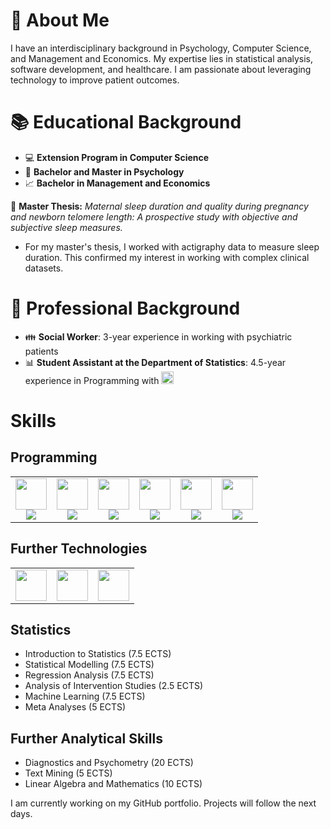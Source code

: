 # :information_desk_person: About Me

I have an interdisciplinary background in Psychology, Computer Science, and Management and Economics. My expertise lies in statistical analysis, software development, and healthcare. I am passionate about leveraging technology to improve patient outcomes.

# :books: Educational Background

- :computer: **Extension Program in Computer Science**
- :busts_in_silhouette: **Bachelor and Master in Psychology**
- :chart_with_upwards_trend: **Bachelor in Management and Economics**

📕 **Master Thesis:**   *Maternal sleep duration and quality during pregnancy and newborn telomere length: A prospective study with objective and subjective sleep measures.*  
- For my master's thesis, I worked with actigraphy data to measure sleep duration. This confirmed my interest in working with complex clinical datasets.

# :hammer: Professional Background

- 👪 **Social Worker**: 3-year experience in working with psychiatric patients
- 📊 **Student Assistant at the Department of Statistics**: 4.5-year experience in Programming with <img src="https://cdn.jsdelivr.net/gh/devicons/devicon@latest/icons/r/r-original.svg" width = 20, height = 20/>

# Skills

## Programming

<table align="center" border="0">
  <tr>
    <td align="center">
      <img src="https://cdn.jsdelivr.net/gh/devicons/devicon/icons/r/r-original.svg" width="50"/>
      <br>
      <img src="https://img.shields.io/badge/-70%25-blue?style=flat">
    </td>
    <td align="center">
      <img src="https://cdn.jsdelivr.net/gh/devicons/devicon@latest/icons/java/java-original.svg" width="50"/>
      <br>
      <img src="https://img.shields.io/badge/-70%25-blue?style=flat">
    </td>
    <td align="center">
      <img src="https://cdn.jsdelivr.net/gh/devicons/devicon@latest/icons/haskell/haskell-original.svg" width="50"/>
      <br>
      <img src="https://img.shields.io/badge/-60%25-blue?style=flat">
    </td>
    <td align="center">
      <img src="https://cdn.jsdelivr.net/gh/devicons/devicon@latest/icons/postgresql/postgresql-original-wordmark.svg" width="50"/>
      <br>
      <img src="https://img.shields.io/badge/-50%25-blue?style=flat">
    </td>
    <td align="center">
      <img src="https://cdn.jsdelivr.net/gh/devicons/devicon@latest/icons/python/python-original-wordmark.svg" width="50" />
      <br>
      <img src="https://img.shields.io/badge/-40%25-blue?style=flat">
    </td>
    <td align="center">
      <img src="https://cdn.jsdelivr.net/gh/devicons/devicon@latest/icons/c/c-original.svg" width="50"/>
      <br>
      <img src="https://img.shields.io/badge/-10%25-blue?style=flat">
    </td>
  </tr>
</table>

## Further Technologies
<table align="center" border="0">
  <tr>
    <td align="center">
      <img src="https://cdn.jsdelivr.net/gh/devicons/devicon@latest/icons/git/git-original-wordmark.svg" width="50" />
    </td>
    <td align="center">
      <img src="https://cdn.jsdelivr.net/gh/devicons/devicon@latest/icons/spring/spring-original-wordmark.svg" width="50"/>
    </td>
    <td align="center">
      <img src="https://cdn.jsdelivr.net/gh/devicons/devicon@latest/icons/junit/junit-original-wordmark.svg" width="50"/>
    </td>
  </tr>
</table>

## Statistics
- Introduction to Statistics (7.5 ECTS)
- Statistical Modelling (7.5 ECTS)
- Regression Analysis (7.5 ECTS)
- Analysis of Intervention Studies (2.5 ECTS)
- Machine Learning (7.5 ECTS)
- Meta Analyses (5 ECTS)

## Further Analytical Skills
- Diagnostics and Psychometry (20 ECTS)
- Text Mining (5 ECTS)
- Linear Algebra and Mathematics (10 ECTS)

I am currently working on my GitHub portfolio. Projects will follow the next days.
